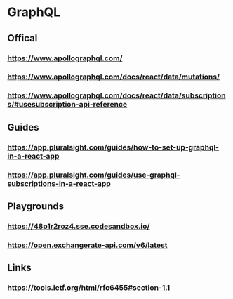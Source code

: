 # GraphQL
## Offical
### https://www.apollographql.com/
### https://www.apollographql.com/docs/react/data/mutations/
### https://www.apollographql.com/docs/react/data/subscriptions/#usesubscription-api-reference
## Guides
### https://app.pluralsight.com/guides/how-to-set-up-graphql-in-a-react-app
### https://app.pluralsight.com/guides/use-graphql-subscriptions-in-a-react-app
## Playgrounds
### https://48p1r2roz4.sse.codesandbox.io/
### https://open.exchangerate-api.com/v6/latest
## Links
### https://tools.ietf.org/html/rfc6455#section-1.1
